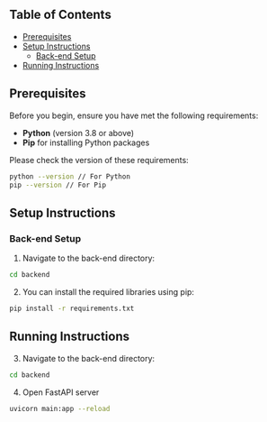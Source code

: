 ﻿## Table of Contents
- [Prerequisites](#prerequisites)
- [Setup Instructions](#setup-instructions)
    - [Back-end Setup](#back-end-setup)
- [Running Instructions](#running-instructions)

## Prerequisites

Before you begin, ensure you have met the following requirements:
- **Python** (version 3.8 or above) 
- **Pip** for installing Python packages

Please check the version of these requirements:
```bash
python --version // For Python
pip --version // For Pip
```
## Setup Instructions

### Back-end Setup
1. Navigate to the back-end directory:
```bash
cd backend
```

2. You can install the required libraries using pip:
```bash
pip install -r requirements.txt
```
## Running Instructions
3. Navigate to the back-end directory:
```bash
cd backend
```

4. Open FastAPI server
```bash
uvicorn main:app --reload
```